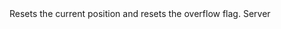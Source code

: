 <function name="Reset" parent="bf_read" type="classfunc">
	<description>
		Resets the current position and resets the overflow flag.
	</description>
	<realm>Server</realm>
</function>